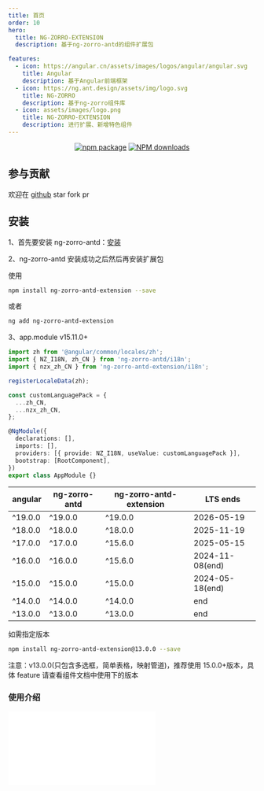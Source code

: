 ```yaml
---
title: 首页
order: 10
hero:
  title: NG-ZORRO-EXTENSION
  description: 基于ng-zorro-antd的组件扩展包

features:
  - icon: https://angular.cn/assets/images/logos/angular/angular.svg
    title: Angular
    description: 基于Angular前端框架
  - icon: https://ng.ant.design/assets/img/logo.svg
    title: NG-ZORRO
    description: 基于ng-zorro组件库
  - icon: assets/images/logo.png
    title: NG-ZORRO-EXTENSION
    description: 进行扩展、新增特色组件
---
```


<div align="center">

[![npm package](https://img.shields.io/npm/v/ng-zorro-antd-extension.svg?style=flat-square)](https://www.npmjs.org/package/ng-zorro-antd-extension)
[![NPM downloads](http://img.shields.io/npm/dm/ng-zorro-antd-extension.svg?style=flat-square)](https://npmjs.org/package/ng-zorro-antd-extension)

</div>

## 参与贡献

欢迎在 [github](https://github.com/EnochGao/ng-zorro-antd-extension) star fork pr

## 安装

1、首先要安装 ng-zorro-antd：[安装](https://ng.ant.design/docs/getting-started/zh)

2、ng-zorro-antd 安装成功之后然后再安装扩展包

使用

```bash
npm install ng-zorro-antd-extension --save
```

或者

```bash
ng add ng-zorro-antd-extension
```

3、app.module <label type="success">v15.11.0+</label>

```ts
import zh from '@angular/common/locales/zh';
import { NZ_I18N, zh_CN } from 'ng-zorro-antd/i18n';
import { nzx_zh_CN } from 'ng-zorro-antd-extension/i18n';

registerLocaleData(zh);

const customLanguagePack = {
  ...zh_CN,
  ...nzx_zh_CN,
};

@NgModule({
  declarations: [],
  imports: [],
  providers: [{ provide: NZ_I18N, useValue: customLanguagePack }],
  bootstrap: [RootComponent],
})
export class AppModule {}
```

| angular | ng-zorro-antd | ng-zorro-antd-extension | LTS ends        |
| ------- | ------------- | ----------------------- | --------------- |
| ^19.0.0 | ^19.0.0       | ^19.0.0                 | 2026-05-19      |
| ^18.0.0 | ^18.0.0       | ^18.0.0                 | 2025-11-19      |
| ^17.0.0 | ^17.0.0       | ^15.6.0                 | 2025-05-15      |
| ^16.0.0 | ^16.0.0       | ^15.6.0                 | 2024-11-08(end) |
| ^15.0.0 | ^15.0.0       | ^15.0.0                 | 2024-05-18(end) |
| ^14.0.0 | ^14.0.0       | ^14.0.0                 | end             |
| ^13.0.0 | ^13.0.0       | ^13.0.0                 | end             |

如需指定版本

```bash
npm install ng-zorro-antd-extension@13.0.0 --save
```

注意：v13.0.0(只包含多选框，简单表格，映射管道)，推荐使用 15.0.0+版本，具体 feature 请查看组件文档中使用下的版本

### 使用介绍

<iframe  src="//player.bilibili.com/player.html?aid=873336769&bvid=BV1kN4y1Q7vv&cid=1261626841&p=1&high_quality=1" scrolling="no" border="0" frameborder="no" framespacing="0" allowfullscreen="true"> </iframe>
